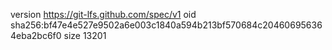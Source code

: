 version https://git-lfs.github.com/spec/v1
oid sha256:bf47e4e527e9502a6e003c1840a594b213bf570684c204606956364eba2bc6f0
size 13201
